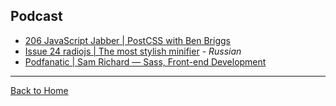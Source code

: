 ## Podcast

- [206 JavaScript Jabber | PostCSS with Ben Briggs](https://devchat.tv/js-jabber/206-jsj-postcss-with-ben-briggs)
- [Issue 24 radiojs | The most stylish minifier](https://radiojs.ru/2015/06/radiojs-24/) - _Russian_
- [Podfanatic | Sam Richard — Sass, Front-end Development](https://podfanatic.com/podcast/non-breaking-space-show/episode/sam-richard-sass-and-postcss)

---

[Back to Home](https://github.com/jdrgomes/awesome-postcss)
